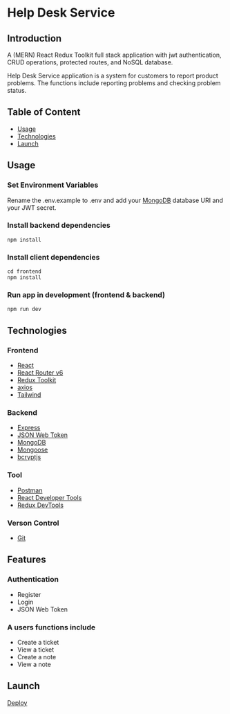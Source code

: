 # Help Desk Service

## Introduction

A (MERN) React Redux Toolkit full stack application with jwt authentication, CRUD operations, protected routes, and NoSQL database.

Help Desk Service application is a system for customers to report product problems. The functions include reporting problems and checking problem status.

## Table of Content
- [Usage](#Usage)
- [Technologies](#Technologies)
- [Launch](#Launch)

## Usage

### Set Environment Variables

Rename the .env.example to .env and add your [MongoDB](https://www.mongodb.com/) database URI and your JWT secret.

### Install backend dependencies

```
npm install
```

### Install client dependencies

```
cd frontend
npm install
```

### Run app in development (frontend & backend)

```
npm run dev
```

## Technologies

### Frontend

- [React](https://reactjs.org/)
- [React Router v6](https://reactrouter.com/)
- [Redux Toolkit](https://redux-toolkit.js.org/)
- [axios](https://axios-http.com/docs/intro)
- [Tailwind](https://tailwindcss.com/)

### Backend

- [Express](https://expressjs.com/)
- [JSON Web Token](https://jwt.io/)
- [MongoDB](https://www.mongodb.com/)
- [Mongoose](https://mongoosejs.com/)
- [bcryptjs](https://www.npmjs.com/package/bcryptjs)

### Tool

- [Postman](https://www.postman.com/)
- [React Developer Tools](https://chrome.google.com/webstore/detail/react-developer-tools/fmkadmapgofadopljbjfkapdkoienihi)
- [Redux DevTools](https://chrome.google.com/webstore/detail/redux-devtools/lmhkpmbekcpmknklioeibfkpmmfibljd?hl=zh-TW)

### Verson Control

* [Git](https://git-scm.com)

## Features

### Authentication

* Register
* Login
* JSON Web Token

### A users functions include

* Create a ticket
* View a ticket
* Create a note
* View a note


## Launch

[Deploy](https://help-desk-rogk.onrender.com/)

